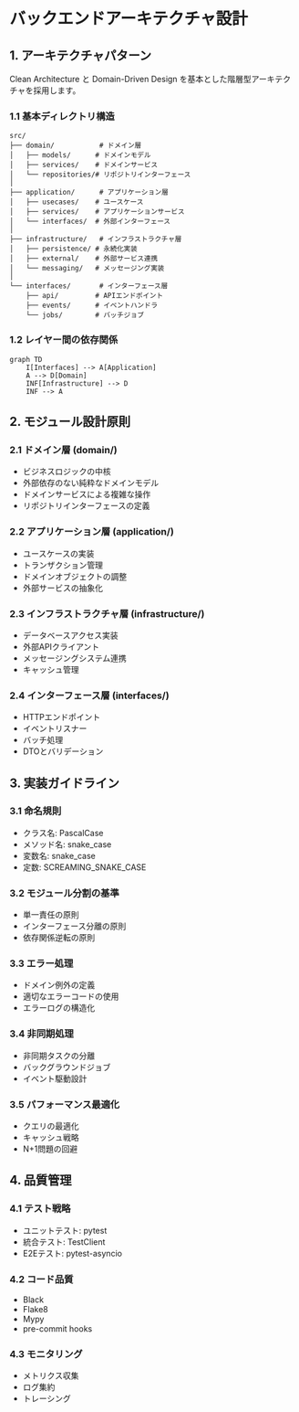 # バックエンドアーキテクチャ設計

## 1. アーキテクチャパターン

Clean Architecture と Domain-Driven Design を基本とした階層型アーキテクチャを採用します。

### 1.1 基本ディレクトリ構造

```
src/
├── domain/           # ドメイン層
│   ├── models/      # ドメインモデル
│   ├── services/    # ドメインサービス
│   └── repositories/# リポジトリインターフェース
│
├── application/      # アプリケーション層
│   ├── usecases/    # ユースケース
│   ├── services/    # アプリケーションサービス
│   └── interfaces/  # 外部インターフェース
│
├── infrastructure/   # インフラストラクチャ層
│   ├── persistence/ # 永続化実装
│   ├── external/    # 外部サービス連携
│   └── messaging/   # メッセージング実装
│
└── interfaces/       # インターフェース層
    ├── api/         # APIエンドポイント
    ├── events/      # イベントハンドラ
    └── jobs/        # バッチジョブ
```

### 1.2 レイヤー間の依存関係

```mermaid
graph TD
    I[Interfaces] --> A[Application]
    A --> D[Domain]
    INF[Infrastructure] --> D
    INF --> A
```

## 2. モジュール設計原則

### 2.1 ドメイン層 (domain/)
- ビジネスロジックの中核
- 外部依存のない純粋なドメインモデル
- ドメインサービスによる複雑な操作
- リポジトリインターフェースの定義

### 2.2 アプリケーション層 (application/)
- ユースケースの実装
- トランザクション管理
- ドメインオブジェクトの調整
- 外部サービスの抽象化

### 2.3 インフラストラクチャ層 (infrastructure/)
- データベースアクセス実装
- 外部APIクライアント
- メッセージングシステム連携
- キャッシュ管理

### 2.4 インターフェース層 (interfaces/)
- HTTPエンドポイント
- イベントリスナー
- バッチ処理
- DTOとバリデーション

## 3. 実装ガイドライン

### 3.1 命名規則
- クラス名: PascalCase
- メソッド名: snake_case
- 変数名: snake_case
- 定数: SCREAMING_SNAKE_CASE

### 3.2 モジュール分割の基準
- 単一責任の原則
- インターフェース分離の原則
- 依存関係逆転の原則

### 3.3 エラー処理
- ドメイン例外の定義
- 適切なエラーコードの使用
- エラーログの構造化

### 3.4 非同期処理
- 非同期タスクの分離
- バックグラウンドジョブ
- イベント駆動設計

### 3.5 パフォーマンス最適化
- クエリの最適化
- キャッシュ戦略
- N+1問題の回避

## 4. 品質管理

### 4.1 テスト戦略
- ユニットテスト: pytest
- 統合テスト: TestClient
- E2Eテスト: pytest-asyncio

### 4.2 コード品質
- Black
- Flake8
- Mypy
- pre-commit hooks

### 4.3 モニタリング
- メトリクス収集
- ログ集約
- トレーシング 